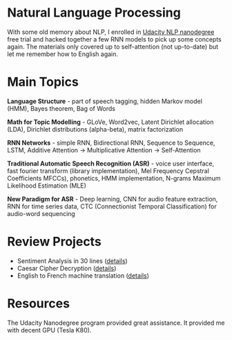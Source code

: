 # Natural Language Processing

With some old memory about NLP, I enrolled in [Udacity NLP nanodegree](https://www.udacity.com/course/natural-language-processing-nanodegree--nd892) free trial and hacked together a few RNN models to pick up some concepts again. The materials only covered up to self-attention (not up-to-date) but let me remember how to English again. 

# Main Topics

**Language Structure** - part of speech tagging, hidden Markov model (HMM), Bayes theorem, Bag of Words

**Math for Topic Modelling** - GLoVe, Word2vec, Latent Dirichlet allocation (LDA), Dirichlet distributions (alpha-beta), matrix factorization

**RNN Networks** - simple RNN, Bidirectional RNN, Sequence to Sequence, LSTM, Additive Attention -> Multiplicative Attention -> Self-Attention

**Traditional Automatic Speech Recognition (ASR)** - voice user interface, fast fourier transform (library implementation), Mel Frequency Cepstral Coefficients MFCCs), phonetics, HMM implementation, N-grams Maximum Likelihood Estimation (MLE)

**New Paradigm for ASR** - Deep learning, CNN for audio feature extraction, RNN for time series data, CTC (Connectionist Temporal Classification) for audio-word sequencing

# Review Projects

- Sentiment Analysis in 30 lines ([details](1_Movie_Review_Analysis))
- Caesar Cipher Decryption ([details](2_Caesar_Cipher))
- English to French machine translation ([details](3_English2French))

# Resources

The Udacity Nanodegree program provided great assistance. It provided me with decent GPU (Tesla K80).